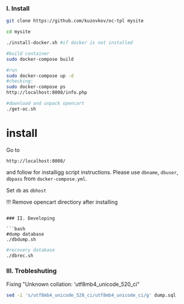 ### I. Install

```bash
git clone https://github.com/kuzovkov/oc-tpl mysite

cd mysite

./install-docker.sh #if docker is not installed

#build container
sudo docker-compose build

#run
sudo docker-compose up -d
#checking:
sudo docker-compose ps
http://localhost:8008/info.php

#download and unpack opencart
./get-oc.sh
```


# install
Go to 
```
http://localhost:8008/

```
and follow for installigg script instructions. 
Please use `dbname`, `dbuser`, `dbpass` from `docker-compose.yml`.

Set `db` as `dbhost`

!!! Remove opencart directiory after installing 

```

### II. Developing

```bash
#dump database
./dbdump.sh
```

```bash
#recovery database
./dbrec.sh
```    

### III. Trobleshuting
    
Fixing "Unknown collation: ‘utf8mb4_unicode_520_ci"

```bash
sed -i 's/utf8mb4_unicode_520_ci/utf8mb4_unicode_ci/g' dump.sql
```
